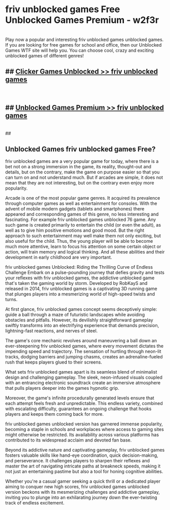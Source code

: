 # friv unblocked games  Free Unblocked Games Premium - w2f3r <br>
<br>
Play now a popular and interesting friv unblocked games unblocked games. If you are looking for free games for school and office, then our Unblocked Games WTF site will help you. You can choose cool, crazy and exciting unblocked games of different genres!


## ##  [Clicker Games Unblocked >> friv unblocked games](http://freeplayer.one?title=friv_unblocked_games&ref=UGames)
  <br>

##  ## [Unblocked Games Premium >> friv unblocked games](http://freeplayer.one?title=friv_unblocked_games&ref=UGames)
  <br>
  ##



## Unblocked Games friv unblocked games Free?

friv unblocked games are a very popular game for today, where there is a bet not on a strong immersion in the game, its reality, thought-out and details, but on the contrary, make the game on purpose easier so that you can turn on and not understand much. But if arcades are simple, it does not mean that they are not interesting, but on the contrary even enjoy more popularity.

Arcade is one of the most popular game genres. It acquired its prevalence through computer games as well as entertainment for consoles. With the advent of mobile modern gadgets (tablets and smartphones) there appeared and corresponding games of this genre, no less interesting and fascinating. For example friv unblocked games unblocked 76 game. Any such game is created primarily to entertain the child (or even the adult), as well as to give him positive emotions and good mood. But the right approach to such entertainment may well make them not only exciting, but also useful for the child. Thus, the young player will be able to become much more attentive, learn to focus his attention on some certain object or action, will train memory and logical thinking. And all these abilities and their development in early childhood are very important.

friv unblocked games Unblocked: Riding the Thrilling Curve of Endless Challenge
Embark on a pulse-pounding journey that defies gravity and tests your reflexes with friv unblocked games, the addictive unblocked game that's taken the gaming world by storm. Developed by RobKayS and released in 2014, friv unblocked games is a captivating 3D running game that plunges players into a mesmerizing world of high-speed twists and turns.

At first glance, friv unblocked games concept seems deceptively simple: guide a ball through a maze of futuristic landscapes while avoiding obstacles and pitfalls. However, its devilishly straightforward gameplay swiftly transforms into an electrifying experience that demands precision, lightning-fast reactions, and nerves of steel.

The game's core mechanic revolves around maneuvering a ball down an ever-steepening friv unblocked games, where every movement dictates the impending speed and trajectory. The sensation of hurtling through neon-lit tracks, dodging barriers and jumping chasms, creates an adrenaline-fueled rush that keeps players glued to their screens.

What sets friv unblocked games apart is its seamless blend of minimalist design and challenging gameplay. The sleek, neon-infused visuals coupled with an entrancing electronic soundtrack create an immersive atmosphere that pulls players deeper into the games hypnotic grip.

Moreover, the game's infinite procedurally generated levels ensure that each attempt feels fresh and unpredictable. This endless variety, combined with escalating difficulty, guarantees an ongoing challenge that hooks players and keeps them coming back for more.

friv unblocked games unblocked version has garnered immense popularity, becoming a staple in schools and workplaces where access to gaming sites might otherwise be restricted. Its availability across various platforms has contributed to its widespread acclaim and devoted fan base.

Beyond its addictive nature and captivating gameplay, friv unblocked games fosters valuable skills like hand-eye coordination, quick decision-making, and perseverance. It challenges players to sharpen their reflexes and master the art of navigating intricate paths at breakneck speeds, making it not just an entertaining pastime but also a tool for honing cognitive abilities.

Whether you're a casual gamer seeking a quick thrill or a dedicated player aiming to conquer new high scores, friv unblocked games unblocked version beckons with its mesmerizing challenges and addictive gameplay, inviting you to plunge into an exhilarating journey down the ever-twisting track of endless excitement.